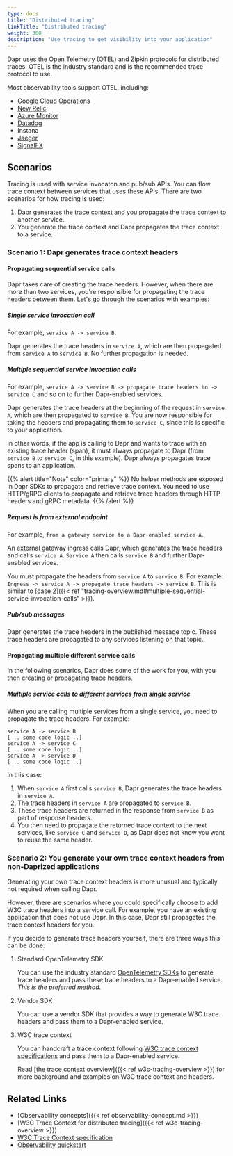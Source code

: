 ```yaml
---
type: docs
title: "Distributed tracing"
linkTitle: "Distributed tracing"
weight: 300
description: "Use tracing to get visibility into your application"
---
```


Dapr uses the Open Telemetry (OTEL) and Zipkin protocols for distributed traces. OTEL is the industry standard and is the recommended trace protocol to use. 

Most observability tools support OTEL, including:
- [Google Cloud Operations](https://cloud.google.com/products/operations)
- [New Relic](https://newrelic.com)
- [Azure Monitor](https://azure.microsoft.com/services/monitor/)
- [Datadog](https://www.datadoghq.com)
- Instana
- [Jaeger](https://www.jaegertracing.io/)
- [SignalFX](https://www.signalfx.com/)

## Scenarios

Tracing is used with service invocaton and pub/sub APIs. You can flow trace context between services that uses these APIs. There are two scenarios for how tracing is used:

 1. Dapr generates the trace context and you propagate the trace context to another service.
 1. You generate the trace context and Dapr propagates the trace context to a service.

### Scenario 1: Dapr generates trace context headers

#### Propagating sequential service calls

Dapr takes care of creating the trace headers. However, when there are more than two services, you're responsible for propagating the trace headers between them. Let's go through the scenarios with examples:

##### Single service invocation call

For example, `service A -> service B`.

Dapr generates the trace headers in `service A`, which are then propagated from `service A` to `service B`. No further propagation is needed. 

##### Multiple sequential service invocation calls 

For example, `service A -> service B -> propagate trace headers to -> service C` and so on to further Dapr-enabled services.

Dapr generates the trace headers at the beginning of the request in `service A`, which are then propagated to `service B`. You are now responsible for taking the headers and propagating them to `service C`, since this is specific to your application. 

In other words, if the app is calling to Dapr and wants to trace with an existing trace header (span), it must always propagate to Dapr (from `service B` to `service C`, in this example). Dapr always propagates trace spans to an application.

{{% alert title="Note" color="primary" %}}
No helper methods are exposed in Dapr SDKs to propagate and retrieve trace context. You need to use HTTP/gRPC clients to propagate and retrieve trace headers through HTTP headers and gRPC metadata.
{{% /alert %}}

##### Request is from external endpoint

For example, `from a gateway service to a Dapr-enabled service A`.

An external gateway ingress calls Dapr, which generates the trace headers and calls `service A`. `Service A` then calls `service B` and further Dapr-enabled services. 

You must propagate the headers from `service A` to `service B`. For example: `Ingress -> service A -> propagate trace headers -> service B`. This is similar to [case 2]({{< ref "tracing-overview.md#multiple-sequential-service-invocation-calls" >}}).

##### Pub/sub messages

Dapr generates the trace headers in the published message topic. These trace headers are propagated to any services listening on that topic.

#### Propagating multiple different service calls

In the following scenarios, Dapr does some of the work for you, with you then creating or propagating trace headers.

##### Multiple service calls to different services from single service

When you are calling multiple services from a single service, you need to propagate the trace headers. For example:

```
service A -> service B
[ .. some code logic ..]
service A -> service C
[ .. some code logic ..]
service A -> service D
[ .. some code logic ..]
```

In this case:
1. When `service A` first calls `service B`, Dapr generates the trace headers in `service A`. 
1. The trace headers in `service A` are propagated to `service B`. 
1. These trace headers are returned in the response from `service B` as part of response headers. 
1. You then need to propagate the returned trace context to the next services, like `service C` and `service D`, as Dapr does not know you want to reuse the same header.

### Scenario 2: You generate your own trace context headers from non-Daprized applications

Generating your own trace context headers is more unusual and typically not required when calling Dapr. 

However, there are scenarios where you could specifically choose to add W3C trace headers into a service call. For example, you have an existing application that does not use Dapr. In this case, Dapr still propagates the trace context headers for you. 

If you decide to generate trace headers yourself, there are three ways this can be done:

1. Standard OpenTelemetry SDK

   You can use the industry standard [OpenTelemetry SDKs](https://opentelemetry.io/docs/instrumentation/) to generate trace headers and pass these trace headers to a Dapr-enabled service. _This is the preferred method_.

1. Vendor SDK

   You can use a vendor SDK that provides a way to generate W3C trace headers and pass them to a Dapr-enabled service.

1. W3C trace context

   You can handcraft a trace context following [W3C trace context specifications](https://www.w3.org/TR/trace-context/) and pass them to a Dapr-enabled service. 
   
   Read [the trace context overview]({{< ref w3c-tracing-overview >}}) for more background and examples on W3C trace context and headers.

## Related Links

- [Observability concepts]({{< ref observability-concept.md >}})
- [W3C Trace Context for distributed tracing]({{< ref w3c-tracing-overview >}})
- [W3C Trace Context specification](https://www.w3.org/TR/trace-context/)
- [Observability quickstart](https://github.com/dapr/quickstarts/tree/master/tutorials/observability)
